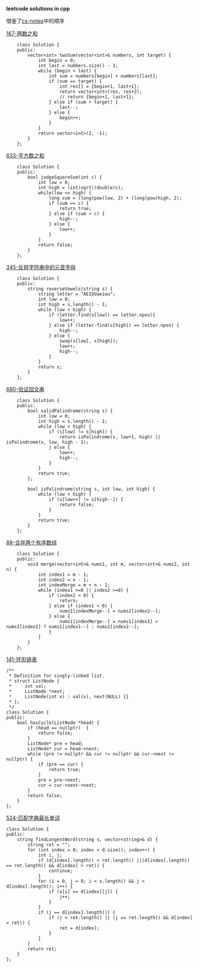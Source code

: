 **leetcode solutions in cpp**

借鉴了[cs-notes](https://github.com/CyC2018/CS-Notes/blob/master/notes/Leetcode%20%E9%A2%98%E8%A7%A3%20-%20%E7%9B%AE%E5%BD%95.md)中的顺序

[167-两数之和](https://leetcode-cn.com/problems/two-sum-ii-input-array-is-sorted/submissions/)

```
    class Solution {
    public:
        vector<int> twoSum(vector<int>& numbers, int target) {
            int begin = 0;
            int last = numbers.size() - 1;
            while (begin < last) {
                int sum = numbers[begin] + numbers[last];
                if (sum == target) {
                    int res[] = {begin+1, last+1};
                    return vector<int>(res, res+2);
                    // return {begin+1, last+1};
                } else if (sum > target) {
                    last--;    
                } else {
                    begin++;
                }            
            }
            return vector<int>(2, -1);
        }
    };
```
    
    
[633-平方数之和](https://leetcode-cn.com/problems/sum-of-square-numbers/submissions/)
```
    class Solution {
    public:
        bool judgeSquareSum(int c) {
            int low = 0;
            int high = (int)sqrt((double)c);
            while(low <= high) {
                long sum = (long)pow(low, 2) + (long)pow(high, 2);
                if (sum == c) {
                    return true;
                } else if (sum > c) {
                    high--;
                } else {
                    low++;
                }
            }
            return false;
        }
    };
```

[345-反转字符串中的元音字母](https://leetcode-cn.com/problems/reverse-vowels-of-a-string/submissions/)
```
    class Solution {
    public:
        string reverseVowels(string s) {
            string letter = "AEIOUaeiou";
            int low = 0;
            int high = s.length() - 1;
            while (low < high) {
                if (letter.find(s[low]) == letter.npos){
                    low++;
                } else if (letter.find(s[high]) == letter.npos) {
                    high--;
                } else {
                    swap(s[low], s[high]);
                    low++;
                    high--;
                }
            }
            return s;
        }
    };
```    
[680-验证回文串](https://leetcode-cn.com/problems/valid-palindrome-ii/submissions/)
```
    class Solution {
    public:
        bool validPalindrome(string s) {
            int low = 0;
            int high = s.length() - 1;
            while (low < high) {
                if (s[low] != s[high]) {
                    return isPalindrome(s, low+1, high) || isPalindrome(s, low, high - 1);
                } else {
                    low++;
                    high--;
                }            
            }
            return true;
        };

        bool isPalindrome(string s, int low, int high) {
            while (low < high) {
                if (s[low++] != s[high--]) {
                    return false;
                }
            }
            return true;
        }
    };
```
[88-合并两个有序数组](https://leetcode-cn.com/problems/merge-sorted-array/submissions/)
```
    class Solution {
    public:
        void merge(vector<int>& nums1, int m, vector<int>& nums2, int n) {
            int index1 = m - 1;
            int index2 = n - 1;
            int indexMerge = m + n - 1;
            while (index1 >=0 || index2 >=0) {
                if (index2 < 0) {
                    return;
                } else if (index1 < 0) {
                    nums1[indexMerge--] = nums2[index2--];
                } else {
                    nums1[indexMerge--] = nums1[index1] > nums2[index2] ? nums1[index1--] : nums2[index2--];
                }
            }        
        }
    };
```

[141-环形链表](https://leetcode-cn.com/problems/linked-list-cycle/submissions/)
```
/**
 * Definition for singly-linked list.
 * struct ListNode {
 *     int val;
 *     ListNode *next;
 *     ListNode(int x) : val(x), next(NULL) {}
 * };
 */
class Solution {
public:
    bool hasCycle(ListNode *head) {
        if (head == nullptr)  {
            return false;
        }
        ListNode* pre = head;
        ListNode* cur = head->next;
        while (pre != nullptr && cur != nullptr && cur->next != nullptr) {
            if (pre == cur) {
                return true;
            }
            pre = pre->next;
            cur = cur->next->next;
        }
        return false;
    }
};
```
[524-匹配字典最长单词](https://leetcode-cn.com/problems/longest-word-in-dictionary-through-deleting/)
```
class Solution {
public:
    string findLongestWord(string s, vector<string>& d) {
        string ret = "";
        for (int index = 0; index < d.size(); index++) {
            int i, j;
            if (d[index].length() < ret.length() ||(d[index].length() == ret.length() && d[index] > ret)) {
                continue;
            }
            for (i = 0, j = 0; i < s.length() && j < d[index].length(); i++) {
                if (s[i] == d[index][j]) {
                    j++;
                }
            }
            if (j == d[index].length()) {
                if (j > ret.length() || (j == ret.length() && d[index] < ret)) {
                    ret = d[index];
                }
            }
        }
        return ret;
    }
};
```
